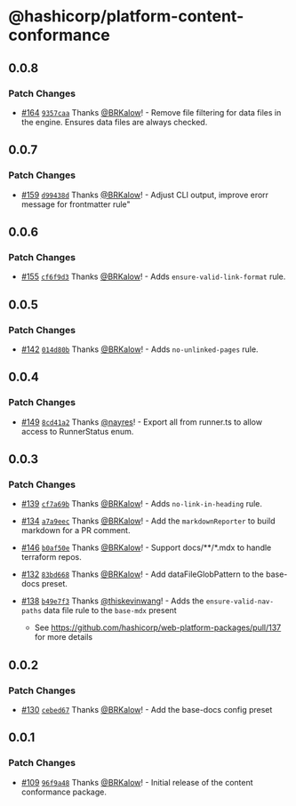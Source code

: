 # @hashicorp/platform-content-conformance

## 0.0.8

### Patch Changes

- [#164](https://github.com/hashicorp/web-platform-packages/pull/164) [`9357caa`](https://github.com/hashicorp/web-platform-packages/commit/9357caa68b96a6f9e1a429c6efed99276d9d10a4) Thanks [@BRKalow](https://github.com/BRKalow)! - Remove file filtering for data files in the engine. Ensures data files are always checked.

## 0.0.7

### Patch Changes

- [#159](https://github.com/hashicorp/web-platform-packages/pull/159) [`d99438d`](https://github.com/hashicorp/web-platform-packages/commit/d99438dccbede772bf3bccfd08bd141d4278bfac) Thanks [@BRKalow](https://github.com/BRKalow)! - Adjust CLI output, improve erorr message for frontmatter rule"

## 0.0.6

### Patch Changes

- [#155](https://github.com/hashicorp/web-platform-packages/pull/155) [`cf6f9d3`](https://github.com/hashicorp/web-platform-packages/commit/cf6f9d33ab64464539625bbf5b71c28c4901d8da) Thanks [@BRKalow](https://github.com/BRKalow)! - Adds `ensure-valid-link-format` rule.

## 0.0.5

### Patch Changes

- [#142](https://github.com/hashicorp/web-platform-packages/pull/142) [`014d80b`](https://github.com/hashicorp/web-platform-packages/commit/014d80bc45046d5ceaefdc131f4cca70110ca888) Thanks [@BRKalow](https://github.com/BRKalow)! - Adds `no-unlinked-pages` rule.

## 0.0.4

### Patch Changes

- [#149](https://github.com/hashicorp/web-platform-packages/pull/149) [`8cd41a2`](https://github.com/hashicorp/web-platform-packages/commit/8cd41a210d84ed2aec1b13ca0f49ac43a38c0e07) Thanks [@nayres](https://github.com/nayres)! - Export all from runner.ts to allow access to RunnerStatus enum.

## 0.0.3

### Patch Changes

- [#139](https://github.com/hashicorp/web-platform-packages/pull/139) [`cf7a69b`](https://github.com/hashicorp/web-platform-packages/commit/cf7a69b6db8d607a9e1b73464f191828cbb61c64) Thanks [@BRKalow](https://github.com/BRKalow)! - Adds `no-link-in-heading` rule.

* [#134](https://github.com/hashicorp/web-platform-packages/pull/134) [`a7a9eec`](https://github.com/hashicorp/web-platform-packages/commit/a7a9eec6e6afbf5535ce33ba643cd0dcd09ceea3) Thanks [@BRKalow](https://github.com/BRKalow)! - Add the `markdownReporter` to build markdown for a PR comment.

- [#146](https://github.com/hashicorp/web-platform-packages/pull/146) [`b0af50e`](https://github.com/hashicorp/web-platform-packages/commit/b0af50e1a5172bc3a0b3584e71c4e97ed7942e75) Thanks [@BRKalow](https://github.com/BRKalow)! - Support docs/\*\*/\*.mdx to handle terraform repos.

* [#132](https://github.com/hashicorp/web-platform-packages/pull/132) [`83bd668`](https://github.com/hashicorp/web-platform-packages/commit/83bd668b5a005b42a8a48d24e0961f40d0ae8222) Thanks [@BRKalow](https://github.com/BRKalow)! - Add dataFileGlobPattern to the base-docs preset.

- [#138](https://github.com/hashicorp/web-platform-packages/pull/138) [`b49e7f3`](https://github.com/hashicorp/web-platform-packages/commit/b49e7f3b81311d42f75ad7276b0f91d9a65420c2) Thanks [@thiskevinwang](https://github.com/thiskevinwang)! - Adds the `ensure-valid-nav-paths` data file rule to the `base-mdx` present

  - See https://github.com/hashicorp/web-platform-packages/pull/137 for more details

## 0.0.2

### Patch Changes

- [#130](https://github.com/hashicorp/web-platform-packages/pull/130) [`cebed67`](https://github.com/hashicorp/web-platform-packages/commit/cebed679a4f5804c163ad944a8ae5da9b6adb429) Thanks [@BRKalow](https://github.com/BRKalow)! - Add the base-docs config preset

## 0.0.1

### Patch Changes

- [#109](https://github.com/hashicorp/web-platform-packages/pull/109) [`96f9a48`](https://github.com/hashicorp/web-platform-packages/commit/96f9a48adada9510a8f2ac9c1ab98f40909ba9b4) Thanks [@BRKalow](https://github.com/BRKalow)! - Initial release of the content conformance package.
